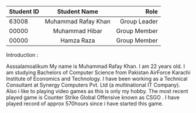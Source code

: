 | Student ID  | Student Name          |  Role |
|----------   |:-------------:        |------:|
| 63008       | Muhammad Rafay Khan   | Group Leader |
| 00000       | Muhammad Hibar        | Group Member |
| 00000       | Hamza Raza            | Group Member |


Introduction :

Asssalamoalikum My name is Muhammad Rafay Khan. I am 22 years old. I am studying Bachelors of Computer Science from Pakistan AirForce Karachi Institute of Economics and Technology. I have been working as a Technical Consultant at Synergy Computers Pvt. Ltd (a multinational IT Company). Also i like to playing video games as this is only my hobby. The most recent played game is Counter Strike Global Offensive known as CSGO . I have played record of approx 570hours since i have started this game.
